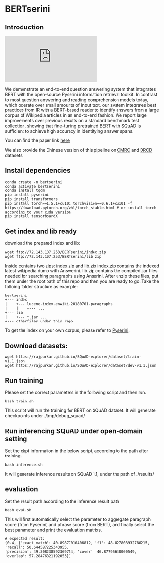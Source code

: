 # BERTserini

## Introduction

![Image of BERTserini](https://rsvp-ai/bertserini/architecture.pdf)

We demonstrate an end-to-end question answering system that integrates BERT with the open-source Pyserini information retrieval toolkit. In contrast to most question answering and reading comprehension models today, which operate over small amounts of input text, our system integrates best practices from IR with a BERT-based reader to identify answers from a large corpus of Wikipedia articles in an end-to-end fashion. We report large improvements over previous results on a standard benchmark test collection, showing that fine-tuning pretrained BERT with SQuAD is sufficient to achieve high accuracy in identifying answer spans.

You can find the paper link [here](https://www.aclweb.org/anthology/N19-4013/)

We also provide the Chinese version of this pipeline on [CMRC](https://github.com/ymcui/cmrc2018) and [DRCD](https://github.com/DRCKnowledgeTeam/DRCD) datasets.

## Install dependencies

```
conda create -n bertserini
conda activate bertserini
conda install tqdm
pip install pyserini
pip install transformers 
pip install torch==1.5.1+cu101 torchvision==0.6.1+cu101 -f https://download.pytorch.org/whl/torch_stable.html # or install torch according to your cuda version
pip install tensorboardX
```

## Get index and lib ready

download the prepared index and lib:
```
wget ftp://72.143.107.253/BERTserini/index.zip
wget ftp://72.143.107.253/BERTserini/lib.zip
````
Inside contains two zips: index.zip and lib.zip
index.zip contains the indexed latest wikipedia dump with Answerini.
lib.zip contains the compiled .jar files needed for searching paragraphs using Anserini.
After unzip these files, put them under the root path of this repo and then you are ready to go.
Take the folloing folder structure as example:
```
bertserini
+--- index
|    +--- lucene-index.enwiki-20180701-paragraphs
|    |    +--- ...
+--- lib
|    +--- *.jar ...
+--- otherfiles under this repo
```

To get the index on your own corpus, please refer to [Pyserini](https://github.com/castorini/pyserini).

## Download datasets:

```
wget https://rajpurkar.github.io/SQuAD-explorer/dataset/train-v1.1.json
wget https://rajpurkar.github.io/SQuAD-explorer/dataset/dev-v1.1.json
```

## Run training
Please set the correct parameters in the following script and then run.
```
bash train.sh
```
This script will run the training for BERT on SQuAD dataset.
It will generate checkpoints under ./tmp/debug_squad/

## Run inferencing SQuAD under open-domain setting
Set the ckpt information in the below script, according to the path after training.
```
bash inference.sh
```
It will generate inference results on SQuAD 1.1, under the path of ./results/

## evaluation
Set the result path according to the inference result path
```
bash eval.sh
```
This will first automatically select the parameter to aggregate paragraph score (from Pyserini) and phrase score (from BERT), and finally select the best parameter and print the evaluation matrixs.
```
# expected result:
(0.4, {'exact_match': 40.89877010406812, 'f1': 48.827808932780215, 'recall': 50.644587225343955, 
'precision': 49.308238592369754, 'cover': 46.87795648060549, 'overlap': 57.28476821192053})
```
